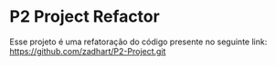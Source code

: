 <h1>P2 Project Refactor</h1>

Esse projeto é uma refatoração do código presente no seguinte link:
https://github.com/zadhart/P2-Project.git

